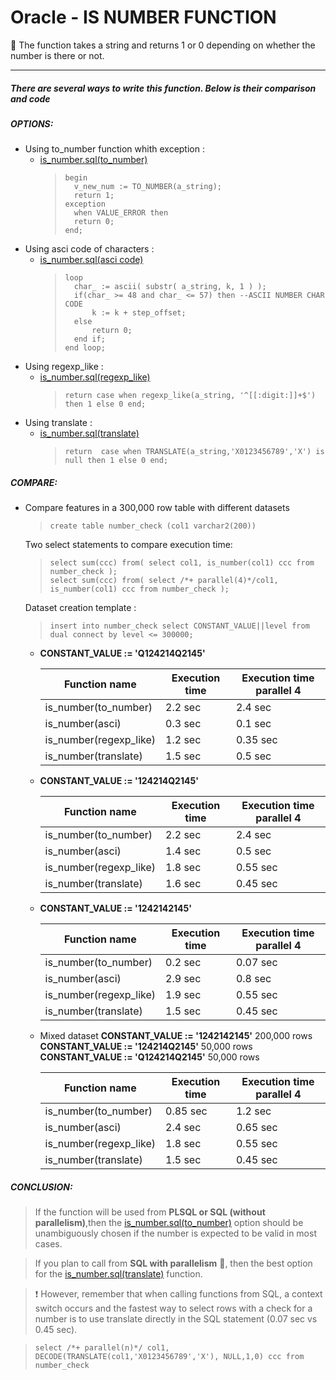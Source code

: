 # Oracle - IS NUMBER FUNCTION

📝 The function takes a string and returns 1 or 0 depending on whether the number is there or not.
 
***

##### There are several ways to write this function. Below is their comparison and code
##### OPTIONS:
* Using  to_number function whith exception :
  * [is_number.sql(to_number)](/string/is_number/is_number_to_number.ddl)
    >     begin
    >       v_new_num := TO_NUMBER(a_string);
    >       return 1;
    >     exception
    >       when VALUE_ERROR then
    >       return 0;
    >     end;
* Using  asci code of characters :
  * [is_number.sql(asci code)](/string/is_number/is_number_asci.ddl)
    >     loop
    >       char_ := ascii( substr( a_string, k, 1 ) );
    >       if(char_ >= 48 and char_ <= 57) then --ASCII NUMBER CHAR CODE
    >           k := k + step_offset;
    >       else
    >           return 0;
    >       end if;
    >     end loop;
* Using  regexp_like :
  * [is_number.sql(regexp_like)](/string/is_number/is_number_regexp_like.ddl)
    >     return case when regexp_like(a_string, '^[[:digit:]]+$') then 1 else 0 end;
* Using  translate :
  * [is_number.sql(translate)](/string/is_number/is_number_translate.ddl)
    >     return  case when TRANSLATE(a_string,'X0123456789','X') is null then 1 else 0 end;

##### COMPARE:
* Compare features in a 300,000 row table with different datasets 
     >     create table number_check (col1 varchar2(200))
    Two select statements to compare execution time:
     >     select sum(ccc) from( select col1, is_number(col1) ccc from number_check );
     >     select sum(ccc) from( select /*+ parallel(4)*/col1, is_number(col1) ccc from number_check );
    Dataset creation template :
     >     insert into number_check select CONSTANT_VALUE||level from dual connect by level <= 300000;
  * **CONSTANT_VALUE := 'Q124214Q2145'**
    
      Function name  | Execution time  | Execution time parallel 4
      -------------  | -------------   | -----------------------
      is_number(to_number)    | 2.2 sec  | 2.4 sec
      is_number(asci)  | 0.3 sec  | 0.1 sec
      is_number(regexp_like)  | 1.2 sec  | 0.35 sec
      is_number(translate)  | 1.5 sec | 0.5 sec
  * **CONSTANT_VALUE := '124214Q2145'**

      Function name  | Execution time | Execution time parallel 4
      -------------  | -------------  | ------------
      is_number(to_number)    | 2.2 sec | 2.4 sec
      is_number(asci)  | 1.4 sec | 0.5 sec
      is_number(regexp_like)  | 1.8 sec | 0.55 sec
      is_number(translate)  | 1.6 sec | 0.45 sec
      
  * **CONSTANT_VALUE := '1242142145'**

      Function name  | Execution time  | Execution time parallel 4
      -------------  | -------------   | -----------------------
      is_number(to_number)    | 0.2 sec  | 0.07 sec
      is_number(asci)  | 2.9 sec  | 0.8 sec
      is_number(regexp_like)  | 1.9 sec | 0.55 sec
      is_number(translate)  | 1.5 sec | 0.45 sec
      
  * Mixed dataset
  **CONSTANT_VALUE := '1242142145'** 200,000 rows    
  **CONSTANT_VALUE := '124214Q2145'** 50,000 rows    
  **CONSTANT_VALUE := 'Q124214Q2145'** 50,000 rows

      Function name  | Execution time  | Execution time parallel 4
      -------------  | -------------   | -----------------------
      is_number(to_number)    | 0.85 sec  | 1.2 sec
      is_number(asci)  | 2.4 sec  | 0.65 sec
      is_number(regexp_like)  | 1.8 sec | 0.55 sec
      is_number(translate)  | 1.5 sec | 0.45 sec
##### CONCLUSION:     

>    If the function will be used from **PLSQL or SQL (without parallelism)**,then the [is_number.sql(to_number)](/string/is_number/is_number_to_number.ddl)
option should be unambiguously chosen if the number is expected to be valid in most cases.

> If you plan to call from **SQL with parallelism** 🚀, then the best option for the [is_number.sql(translate)](/string/is_number/is_number_translate.ddl) function.

> ❗ However, remember that when calling functions from SQL, a context switch occurs 
and the fastest way to select rows with a check for a number is to use translate directly in the SQL statement (0.07 sec vs 0.45 sec). 
    
>     select /*+ parallel(n)*/ col1, DECODE(TRANSLATE(col1,'X0123456789','X'), NULL,1,0) ccc from number_check
